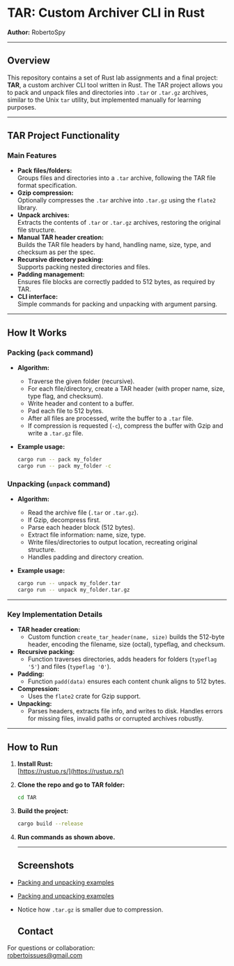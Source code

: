 # TAR: Custom Archiver CLI in Rust

**Author:** RobertoSpy

---

## Overview

This repository contains a set of Rust lab assignments and a final project: **TAR**, a custom archiver CLI tool written in Rust. The TAR project allows you to pack and unpack files and directories into `.tar` or `.tar.gz` archives, similar to the Unix `tar` utility, but implemented manually for learning purposes.

---

## TAR Project Functionality

### Main Features

- **Pack files/folders:**  
  Groups files and directories into a `.tar` archive, following the TAR file format specification.
- **Gzip compression:**  
  Optionally compresses the `.tar` archive into `.tar.gz` using the `flate2` library.
- **Unpack archives:**  
  Extracts the contents of `.tar` or `.tar.gz` archives, restoring the original file structure.
- **Manual TAR header creation:**  
  Builds the TAR file headers by hand, handling name, size, type, and checksum as per the spec.
- **Recursive directory packing:**  
  Supports packing nested directories and files.
- **Padding management:**  
  Ensures file blocks are correctly padded to 512 bytes, as required by TAR.
- **CLI interface:**  
  Simple commands for packing and unpacking with argument parsing.

 ---

 
  ## How It Works

### Packing (`pack` command)

- **Algorithm:**  
  - Traverse the given folder (recursive).
  - For each file/directory, create a TAR header (with proper name, size, type flag, and checksum).
  - Write header and content to a buffer.
  - Pad each file to 512 bytes.
  - After all files are processed, write the buffer to a `.tar` file.
  - If compression is requested (`-c`), compress the buffer with Gzip and write a `.tar.gz` file.

- **Example usage:**
  ```bash
  cargo run -- pack my_folder
  cargo run -- pack my_folder -c
  ```

### Unpacking (`unpack` command)

- **Algorithm:**  
  - Read the archive file (`.tar` or `.tar.gz`).
  - If Gzip, decompress first.
  - Parse each header block (512 bytes).
  - Extract file information: name, size, type.
  - Write files/directories to output location, recreating original structure.
  - Handles padding and directory creation.

- **Example usage:**
  ```bash
  cargo run -- unpack my_folder.tar
  cargo run -- unpack my_folder.tar.gz
  ```
---

  ### Key Implementation Details

- **TAR header creation:**  
  - Custom function `create_tar_header(name, size)` builds the 512-byte header, encoding the filename, size (octal), typeflag, and checksum.
- **Recursive packing:**  
  - Function traverses directories, adds headers for folders (`typeflag '5'`) and files (`typeflag '0'`).
- **Padding:**  
  - Function `padd(data)` ensures each content chunk aligns to 512 bytes.
- **Compression:**  
  - Uses the `flate2` crate for Gzip support.
- **Unpacking:**  
  - Parses headers, extracts file info, and writes to disk. Handles errors for missing files, invalid paths or corrupted archives robustly.

---

## How to Run

1. **Install Rust:**  
   [https://rustup.rs/](https://rustup.rs/)
2. **Clone the repo and go to TAR folder:**  
   ```bash
   cd TAR
   ```
3. **Build the project:**  
   ```bash
   cargo build --release
   ```
4. **Run commands as shown above.**

   ---

   ## Screenshots

- [Packing and unpacking examples](docs/pack1.png)
- [Packing and unpacking examples](docs/folder.png)
- Notice how `.tar.gz` is smaller due to compression.

  ## Contact

For questions or collaboration:  
[robertoissues@gmail.com](mailto:robertoissues@gmail.com)
